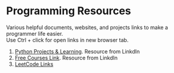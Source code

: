 # Programming Resources
Various helpful documents, websites, and projects links to make a programmer life easier.  
Use Ctrl + click for open links in new browser tab.

1. [Python Projects & Learning](./pythonResources.md). Resource from LinkdIn
2. [Free Courses Link](./freeCourses.md). Resource from LinkdIn
3. [LeetCode Links](./leetcodeLinks.md)

